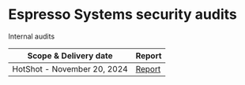 # Espresso Systems security audits


Internal audits

| Scope & Delivery date       | Report                                                        |
|-----------------------------|---------------------------------------------------------------|
| HotShot - November 20, 2024   | [Report](https://github.com/EspressoSystems/HotShot/blob/main/audits/internal-reviews/EspressoHotshot-2024internal.pdf) |
